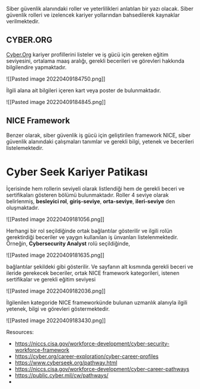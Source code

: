 Siber güvenlik alanındaki roller ve yeterlilikleri anlatılan bir yazı olacak.  Siber güvenlik rolleri ve izelencek kariyer yollarından bahsedilerek kaynaklar verilmektedir.

## CYBER.ORG
[Cyber.Org](https://cyber.org/career-exploration/cyber-career-profiles) kariyer profillerini listeler ve iş gücü için gereken eğitim seviyesini, ortalama maaş aralığı, gerekli becerileri ve görevleri hakkında bilgilendire yapmaktadır.

![[Pasted image 20220409184750.png]]

İlgili alana ait bilgileri içeren kart veya poster de bulunmaktadır.

![[Pasted image 20220409184845.png]]


## NICE Framework

Benzer olarak, siber güvenlik iş gücü için geliştirilen framework NICE, siber güvenlik alanındaki çalışmaları tanımlar ve gerekli bilgi, yetenek ve becerileri listelemektedir.

# Cyber Seek Kariyer Patikası
İçerisinde hem rollerin seviyeli olarak listlendiği hem de gerekli beceri ve sertifikaları gösteren bölümü bulunmaktadır. Roller 4 seviye olarak belirlenmiş, **besleyici rol**, **giriş-seviye**, **orta-seviye**, **ileri-seviye** den oluşmaktadır.

![[Pasted image 20220409181056.png]]

Herhangi bir rol seçildiğinde ortak bağlantılar gösterilir ve ilgili rolün gerektirdiği beceriler ve yaygın kullanılan iş ünvanları listelenmektedir. Örneğin, **Cybersecurity Analyst** rolü seçildiğinde, 

![[Pasted image 20220409181635.png]]

bağlantılar şekildeki gibi gösterilir. Ve sayfanın alt kısmında gerekli beceri ve ileride gerekecek beceriler, ortak NICE framework kategorileri, istenen sertifikalar ve gerekli eğitim seviyesi 

![[Pasted image 20220409182036.png]]

İlgilenilen kategoride NICE frameworkünde bulunan uzmanlık alanıyla ilgili yetenek, bilgi ve görevleri göstermektedir.

![[Pasted image 20220409183430.png]]



Resources:
- https://niccs.cisa.gov/workforce-development/cyber-security-workforce-framework
-  https://cyber.org/career-exploration/cyber-career-profiles
- https://www.cyberseek.org/pathway.html
- https://niccs.cisa.gov/workforce-development/cyber-career-pathways
- https://public.cyber.mil/cw/pathways/
- 